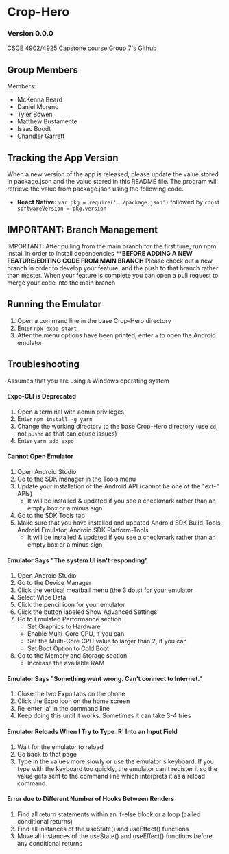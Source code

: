 # Crop-Hero
### Version 0.0.0
CSCE 4902/4925 Capstone course Group 7's Github
## Group Members 
Members: 
  * McKenna Beard
  * Daniel Moreno
  * Tyler Bowen
  * Matthew Bustamente
  * Isaac Boodt
  * Chandler Garrett

## Tracking the App Version
When a new version of the app is released, please update the value stored in package.json and the value stored in this README file. The program will retrieve the value from package.json using the following code.
 * **React Native:** `var pkg = require('../package.json')` followed by `const softwareVersion = pkg.version`

## IMPORTANT: Branch Management
IMPORTANT: After pulling from the main branch for the first time, run npm install in order to install dependencies
**************BEFORE ADDING A NEW FEATURE/EDITING CODE FROM MAIN BRANCH************
Please check out a new branch in order to develop your feature, and the push to that branch rather than master. When your feature is complete you can open a pull request to merge your code into the main branch

## Running the Emulator
 1. Open a command line in the base Crop-Hero directory
 2. Enter `npx expo start`
 3. After the menu options have been printed, enter `a` to open the Android emulator

## Troubleshooting
Assumes that you are using a Windows operating system
#### Expo-CLI is Deprecated
 1. Open a terminal with admin privileges
 2. Enter `npm install -g yarn`
 3. Change the working directory to the base Crop-Hero directory (use `cd`, not `pushd` as that can cause issues)
 4. Enter `yarn add expo`
#### Cannot Open Emulator
 1. Open Android Studio
 2. Go to the SDK manager in the Tools menu
 3. Update your installation of the Android API (cannot be one of the "ext-" APIs)
     * It will be installed & updated if you see a checkmark rather than an empty box or a minus sign
 4. Go to the SDK Tools tab
 5. Make sure that you have installed and updated Android SDK Build-Tools, Android Emulator, Android SDK Platform-Tools
     * It will be installed & updated if you see a checkmark rather than an empty box or a minus sign
#### Emulator Says "The system UI isn't responding"
 1. Open Android Studio
 2. Go to the Device Manager
 3. Click the vertical meatball menu (the 3 dots) for your emulator
 4. Select Wipe Data
 5. Click the pencil icon for your emulator
 6. Click the button labeled Show Advanced Settings
 7. Go to Emulated Performance section
     * Set Graphics to Hardware
     * Enable Multi-Core CPU, if you can
     * Set the Multi-Core CPU value to larger than 2, if you can
     * Set Boot Option to Cold Boot
 8. Go to the Memory and Storage section
     * Increase the available RAM
#### Emulator Says "Something went wrong. Can't connect to Internet."
 1. Close the two Expo tabs on the phone
 2. Click the Expo icon on the home screen
 3. Re-enter 'a' in the command line
 4. Keep doing this until it works. Sometimes it can take 3-4 tries
#### Emulator Reloads When I Try to Type 'R' Into an Input Field
 1. Wait for the emulator to reload
 2. Go back to that page
 3. Type in the values more slowly or use the emulator's keyboard. If you type with the keyboard too quickly, the emulator can't register it so the value gets sent to the command line which interprets it as a reload command.
#### Error due to Different Number of Hooks Between Renders
 1. Find all return statements within an if-else block or a loop (called conditional returns)
 2. Find all instances of the useState() and useEffect() functions
 3. Move all instances of the useState() and useEffect() functions before any conditional returns